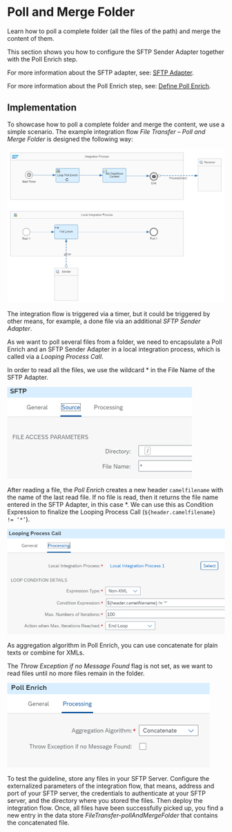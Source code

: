 <!-- loio497bf08e0bdb43018e8e861256f4e803 -->

# Poll and Merge Folder

Learn how to poll a complete folder \(all the files of the path\) and merge the content of them.

This section shows you how to configure the SFTP Sender Adapter together with the Poll Enrich step.

For more information about the SFTP adapter, see: [SFTP Adapter](sftp-adapter-e3dce88.md).

For more information about the Poll Enrich step, see: [Define Poll Enrich](define-poll-enrich-f8c8c1d.md).



<a name="loio497bf08e0bdb43018e8e861256f4e803__section_cyv_tpj_vrb"/>

## Implementation

To showcase how to poll a complete folder and merge the content, we use a simple scenario. The example integration flow *File Transfer – Poll and Merge Folder* is designed the following way:

![](images/2112_Transfer-Files_Poll-and_Merge_1_Flow_ec6e28f.png)

The integration flow is triggered via a timer, but it could be triggered by other means, for example, a done file via an additional *SFTP Sender Adapter*.

As we want to poll several files from a folder, we need to encapsulate a Poll Enrich and an SFTP Sender Adapter in a local integration process, which is called via a *Looping Process Call*.

In order to read all the files, we use the wildcard \* in the File Name of the SFTP Adapter.

![](images/2112_Transfer-Files_Poll-and_Merge_2_989eeb2.png)

After reading a file, the *Poll Enrich* creates a new header `camelfilename` with the name of the last read file. If no file is read, then it returns the file name entered in the SFTP Adapter, in this case \*. We can use this as Condition Expression to finalize the Looping Process Call \(`${header.camelfilename} != ‘*’`\).

![](images/2112_Transfer-Files_Poll-and_Merge_3_Processing_png_c1e3cd7.png)

As aggregation algorithm in Poll Enrich, you can use concatenate for plain texts or combine for XMLs.

The *Throw Exception if no Message Found* flag is not set, as we want to read files until no more files remain in the folder.

![](images/2112_Transfer-Files_Poll-and_Merge_4_Processing2_png_c3d6080.png)

To test the guideline, store any files in your SFTP Server. Configure the externalized parameters of the integration flow, that means, address and port of your SFTP server, the credentials to authenticate at your SFTP server, and the directory where you stored the files. Then deploy the integration flow. Once, all files have been successfully picked up, you find a new entry in the data store *FileTransfer-pollAndMergeFolder* that contains the concatenated file.

